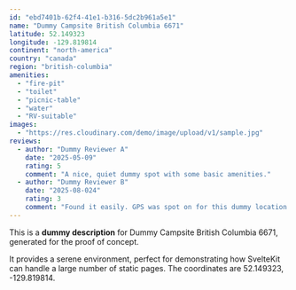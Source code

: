 ```yaml
---
id: "ebd7401b-62f4-41e1-b316-5dc2b961a5e1"
name: "Dummy Campsite British Columbia 6671"
latitude: 52.149323
longitude: -129.819814
continent: "north-america"
country: "canada"
region: "british-columbia"
amenities:
  - "fire-pit"
  - "toilet"
  - "picnic-table"
  - "water"
  - "RV-suitable"
images:
  - "https://res.cloudinary.com/demo/image/upload/v1/sample.jpg"
reviews:
  - author: "Dummy Reviewer A"
    date: "2025-05-09"
    rating: 5
    comment: "A nice, quiet dummy spot with some basic amenities."
  - author: "Dummy Reviewer B"
    date: "2025-08-024"
    rating: 3
    comment: "Found it easily. GPS was spot on for this dummy location."
---
```


This is a **dummy description** for Dummy Campsite British Columbia 6671, generated for the proof of concept.

It provides a serene environment, perfect for demonstrating how SvelteKit can handle a large number of static pages. The coordinates are 52.149323, -129.819814.
